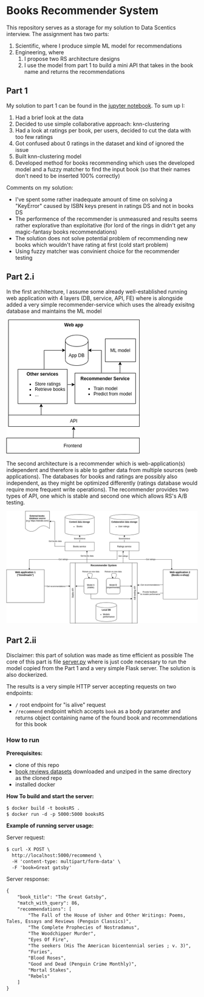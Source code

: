 # Books Recommender System

This repository serves as a storage for my solution to Data Scentics interview.
The assignment has two parts:
1. Scientific, where I produce simple ML model for recommendations
2. Engineering, where 
    1. I propose two RS architecture designs 
    2. I use the model from part 1 to build a mini API that takes in the book name and returns the recommendations
  
## Part 1

My solution to part 1 can be found in the [jupyter notebook](https://github.com/smijeva/booksRS/blob/master/recommender.ipynb).
To sum up I:
1. Had a brief look at the data
2. Decided to use simple collaborative approach: knn-clustering
3. Had a look at ratings per book, per users, decided to cut the data with too few ratings
4. Got confused about 0 ratings in the dataset and kind of ignored the issue
5. Built knn-clustering model
6. Developed method for books recommending which uses the developed model and a fuzzy matcher to find the input book (so that their names don't need to be inserted 100% correctly)

Comments on my solution:
- I've spent some rather inadequate amount of time on solving a "KeyError" caused by ISBN keys present in ratings DS and not in books DS
- The performence of the recommender is unmeasured and results seems rather explorative than exploitative (for lord of the rings in didn't get any magic-fantasy books recommendations)
- The solution does not solve potential problem of recommending new books which wouldn't have rating at first (cold start problem)
- Using fuzzy matcher was convinient choice for the recommender testing

## Part 2.i

In the first architecture, I assume some already well-established running web application with 4 layers (DB, service, API, FE) where is alongside added a very simple recommender-service which uses the already exisitng database and maintains the ML model

![Simple model](https://github.com/smijeva/booksRS/blob/master/simple_recommender.png?raw=true)

The second architecture is a recommender which is web-application(s) independent and therefore is able to gather data from multiple sources (web applications). The databases for books and ratings are possibly also independent, as they might be optimized differently (ratings database would require more frequent write operations). The recommender provides two types of API, one which is stable and second one which allows RS's A/B testing. 

![Complex model](https://github.com/smijeva/booksRS/blob/master/complex_recommender.png?raw=true)

## Part 2.ii

Disclaimer: this part of solution was made as time efficient as possible
The core of this part is file [server.py](https://github.com/smijeva/booksRS/blob/master/server.py) where is just code necessary to run the model copied from the Part 1 and a very simple Flask server.
The solution is also dockerized.

The results is a very simple HTTP server accepting requests on two endpoints:
- `/` root endpoint for "is alive" request
- `/recommend` endpoint which accepts `book` as a body parameter and returns object containing name of the found book and recommendations for this book

### How to run

**Prerequisites:**
- clone of this repo
- [book reviews datasets](https://www.kaggle.com/ruchi798/bookcrossing-dataset?select=Book+reviews) downloaded and unziped in the same directory as the cloned repo 
- installed docker

**How To build and start the server:**
```
$ docker build -t booksRS .
$ docker run -d -p 5000:5000 booksRS
```
**Example of running server usage:**

Server request:
```
$ curl -X POST \
  http://localhost:5000/recommend \
  -H 'content-type: multipart/form-data' \
  -F 'book=Great gatsby'
```

Server response:
```
{
    "book_title": "The Great Gatsby",
    "match_with_query": 86,
    "recommendations": [
        "The Fall of the House of Usher and Other Writings: Poems, Tales, Essays and Reviews (Penguin Classics)",
        "The Complete Prophecies of Nostradamus",
        "The Woodchipper Murder",
        "Eyes Of Fire",
        "The seekers (His The American bicentennial series ; v. 3)",
        "Furies",
        "Blood Roses",
        "Good and Dead (Penguin Crime Monthly)",
        "Mortal Stakes",
        "Rebels"
    ]
}
```

